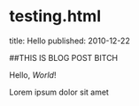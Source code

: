 # testing.html
title: Hello
published: 2010-12-22

##THIS IS BLOG POST BITCH

Hello, *World*!

Lorem ipsum dolor sit amet

